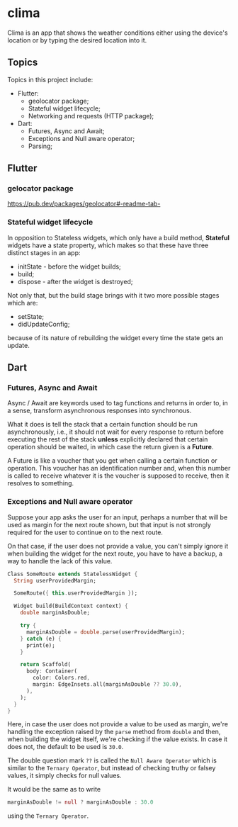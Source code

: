 # clima

Clima is an app that shows the weather conditions either using the device's location or by typing the desired location into it.

## Topics

Topics in this project include:

- Flutter:
  - geolocator package;
  - Stateful widget lifecycle;
  - Networking and requests (HTTP package);
- Dart:
  - Futures, Async and Await;
  - Exceptions and Null aware operator;
  - Parsing;

## Flutter

### gelocator package

https://pub.dev/packages/geolocator#-readme-tab-

### Stateful widget lifecycle

In opposition to Stateless widgets, which only have a build method, __Stateful__ widgets have a state property, which makes so that these have three distinct stages in an app:

- initState - before the widget builds;
- build;
- dispose - after the widget is destroyed;

Not only that, but the build stage brings with it two more possible stages which are:

- setState;
- didUpdateConfig;

because of its nature of rebuilding the widget every time the state gets an update.

## Dart

### Futures, Async and Await

Async / Await are keywords used to tag functions and returns in order to, in a sense, transform asynchronous responses into synchronous.

What it does is tell the stack that a certain function should be run asynchronously, i.e., it should not wait for every response to return before executing the rest of the stack __unless__ explicitly declared that certain operation should be waited, in which case the return given is a __Future__.

A Future is like a voucher that you get when calling a certain function or operation. This voucher has an identification number and, when this number is called to receive whatever it is the voucher is supposed to receive, then it resolves to something.

### Exceptions and Null aware operator

Suppose your app asks the user for an input, perhaps a number that will be used as margin for the next route shown, but that input is not strongly required for the user to continue on to the next route.

On that case, if the user does not provide a value, you can't simply ignore it when building the widget for the next route, you have to have a backup, a way to handle the lack of this value.

```dart
Class SomeRoute extends StatelessWidget {
  String userProvidedMargin;

  SomeRoute({ this.userProvidedMargin });

  Widget build(BuildContext context) {
    double marginAsDouble;

    try {
      marginAsDouble = double.parse(userProvidedMargin);
    } catch (e) {
      print(e);
    }

    return Scaffold(
      body: Container(
        color: Colors.red,
        margin: EdgeInsets.all(marginAsDouble ?? 30.0),
      ),
    );
  }
}
```

Here, in case the user does not provide a value to be used as margin, we're handling the exception raised by the `parse` method from `double` and then, when building the widget itself, we're checking if the value exists. In case it does not, the default to be used is `30.0`.

The double question mark `??` is called the `Null Aware Operator` which is similar to the `Ternary Operator`, but instead of checking truthy or falsey values, it simply checks for null values.

It would be the same as to write

```dart
marginAsDouble != null ? marginAsDouble : 30.0
```

using the `Ternary Operator`.
